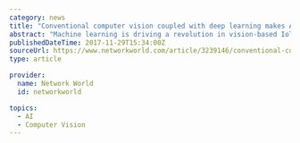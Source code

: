 ```yaml
---
category: news
title: "Conventional computer vision coupled with deep learning makes AI better"
abstract: "Machine learning is driving a revolution in vision-based IoT applications, but new research combining classic computer vision with deep learning shows significantly better results. Computer vision is fundamental for a broad set of Internet of Things (IoT ..."
publishedDateTime: 2017-11-29T15:34:00Z
sourceUrl: https://www.networkworld.com/article/3239146/conventional-computer-vision-coupled-with-deep-learning-makes-ai-better.html
type: article

provider:
  name: Network World
  id: networkworld

topics:
  - AI
  - Computer Vision
---
```

